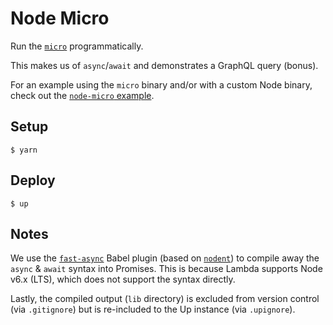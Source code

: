 # Node Micro

Run the [`micro`](https://github.com/zeit/micro) programmatically.

This makes us of `async`/`await` and demonstrates a GraphQL query (bonus).

For an example using the `micro` binary and/or with a custom Node binary, check out the [`node-micro` example](https://github.com/apex/up-examples/blob/master/oss/node-micro).

## Setup

```
$ yarn
```

## Deploy

```
$ up
```

## Notes

We use the [`fast-async`](https://github.com/MatAtBread/fast-async) Babel plugin (based on [`nodent`](https://github.com/MatAtBread/nodent)) to compile away the `async` & `await` syntax into Promises. This is because Lambda supports Node v6.x (LTS), which does not support the syntax directly.

Lastly, the compiled output (`lib` directory) is excluded from version control (via `.gitignore`) but is re-included to the Up instance (via `.upignore`).
